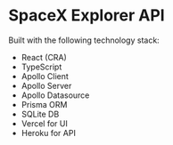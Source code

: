 # SpaceX Explorer API

Built with the following technology stack:

-   React (CRA)
-   TypeScript
-   Apollo Client
-   Apollo Server
-   Apollo Datasource
-   Prisma ORM
-   SQLite DB
-   Vercel for UI
-   Heroku for API
